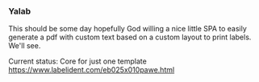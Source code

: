 ### Yalab

This should be some day hopefully God willing a nice little SPA to easily generate a pdf with custom text based on a custom layout to print labels.
We'll see.

Current status: Core for just one template https://www.labelident.com/eb025x010pawe.html